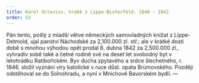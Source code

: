 ```yaml
---
title: Karel Octavius, hrabě z Lippe-Bisterfeld. 1840 - 1842
order: 53
---
```

Pán tento, pošlý z mladší větve německých samovladných knížat z Lippe-Detmold, ujal panství Náchodské za 2,100.000 zl. stř.; ale v krátké dosti době s mnohou výhodou opět prodal 8. dubna 1842 za 2,500.000 zl., vyhradiv sobě také a četné rodině své na deset let svobodný byt v letohrádku Ratibořickém. Byv ducha zpytavého a srdce šlechetného, r. 1846. složil vyznání víry katolické v ruce důst. opata Brúmovského. Později odstěhoval se do Solnohradu, a nyní v Mnichově Bavorském bydlí. —


